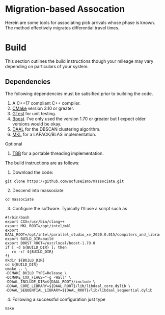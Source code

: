 # Migration-based Assocation

Herein are some tools for associating pick arrivals whose phase is known.  The method effectively migrates differential travel times.

# Build

This section outlines the build instructions though your mileage may vary depending on particulars of your system.
 
## Dependencies

The following dependencies must be satisified prior to building the code.

   1.  A C++17 compliant C++ compiler.
   2.  [CMake](https://cmake.org/) version 3.10 or greater.
   3.  [GTest](https://github.com/google/googletest) for unit testing.
   4.  [Boost](https://www.boost.org/).  I've only used the version 1.70 or greater but I expect older versions would be okay.
   5.  [DAAL](https://software.seek.intel.com/performance-libraries) for the DBSCAN clustering algorithm.
   6.  [MKL](https://software.seek.intel.com/performance-libraries) for a LAPACK/BLAS implementation.

Optional
    
   1.  [TBB](https://software.seek.intel.com/performance-libraries) for a portable threading implementation.

The build instructions are as follows:

   1.  Download the code:

    git clone https://github.com/uofuseismo/massociate.git


   2.  Descend into massociate

    cd massociate

   3.  Configure the software.  Typically I'll use a script such as

    #!/bin/bash
    export CXX=/usr/bin/clang++
    export MKL_ROOT=/opt/intel/mkl
    export DAAL_ROOT=/opt/intel/parallel_studio_xe_2020.0.015/compilers_and_libraries_2020/mac/daal/
    export BUILD_DIR=build
    export BOOST_ROOT=/usr/local/boost-1.70.0
    if [ -d ${BUILD_DIR} ]; then
       rm -rf ${BUILD_DIR}
    fi
    mkdir ${BUILD_DIR}
    cd ${BUILD_DIR}
    cmake .. \
    -DCMAKE_BUILD_TYPE=Release \
    -DCMAKE_CXX_FLAGS="-g -Wall" \
    -DDAAL_INCLUDE_DIR=${DAAL_ROOT}/include \
    -DDAAL_CORE_LIBRARY=${DAAL_ROOT}/lib/libdaal_core.dylib \
    -DDAAL_SEQUENTIAL_LIBRARY=${DAAL_ROOT}/lib/libdaal_sequential.dylib

  4.  Following a successful configuration just type 

    make

  


